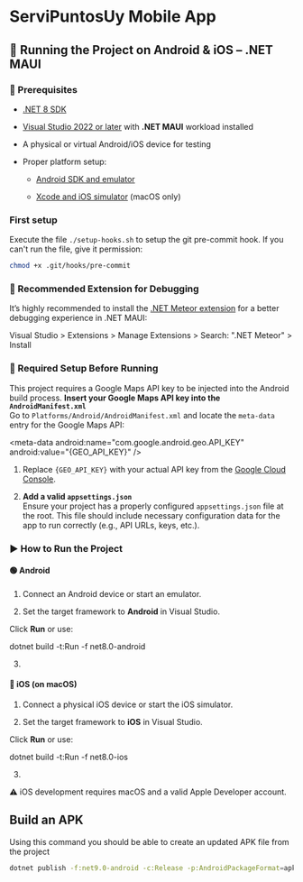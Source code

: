 # ServiPuntosUy Mobile App
## **🚀 Running the Project on Android & iOS – .NET MAUI**

### **🔧 Prerequisites**

* [.NET 8 SDK](https://dotnet.microsoft.com/download)

* [Visual Studio 2022 or later](https://visualstudio.microsoft.com/) with **.NET MAUI** workload installed

* A physical or virtual Android/iOS device for testing

* Proper platform setup:

  * [Android SDK and emulator](https://developer.android.com/studio)

  * [Xcode and iOS simulator](https://developer.apple.com/xcode/) (macOS only)

### First setup

Execute the file `./setup-hooks.sh` to setup the git pre-commit hook.
If you can't run the file, give it permission:
```bash
chmod +x .git/hooks/pre-commit
```

### **🧩 Recommended Extension for Debugging**

It’s highly recommended to install the [.NET Meteor extension](https://marketplace.visualstudio.com/items?itemName=nromanov.dotnet-meteor) for a better debugging experience in .NET MAUI:

Visual Studio \> Extensions \> Manage Extensions \> Search: ".NET Meteor" \> Install

### **📄 Required Setup Before Running**
This project requires a Google Maps API key to be injected into the Android build process.
**Insert your Google Maps API key into the `AndroidManifest.xml`**  
 Go to `Platforms/Android/AndroidManifest.xml` and locate the `meta-data` entry for the Google Maps API:

 \<meta-data android:name="com.google.android.geo.API\_KEY"  
           android:value="{GEO\_API\_KEY}" /\>

1.  Replace `{GEO_API_KEY}` with your actual API key from the [Google Cloud Console](https://console.cloud.google.com/).

2. **Add a valid `appsettings.json`**  
    Ensure your project has a properly configured `appsettings.json` file at the root. This file should include necessary configuration data for the app to run correctly (e.g., API URLs, keys, etc.).

### **▶️ How to Run the Project**

#### **🟢 Android**

1. Connect an Android device or start an emulator.

2. Set the target framework to **Android** in Visual Studio.

Click **Run** or use:

 dotnet build \-t:Run \-f net8.0-android

3. 

#### **🍏 iOS (on macOS)**

1. Connect a physical iOS device or start the iOS simulator.

2. Set the target framework to **iOS** in Visual Studio.

Click **Run** or use:

 dotnet build \-t:Run \-f net8.0-ios

3. 

⚠️ iOS development requires macOS and a valid Apple Developer account.

## Build an APK

Using this command you should be able to create an updated APK file from the project
```bash
dotnet publish -f:net9.0-android -c:Release -p:AndroidPackageFormat=apk
```